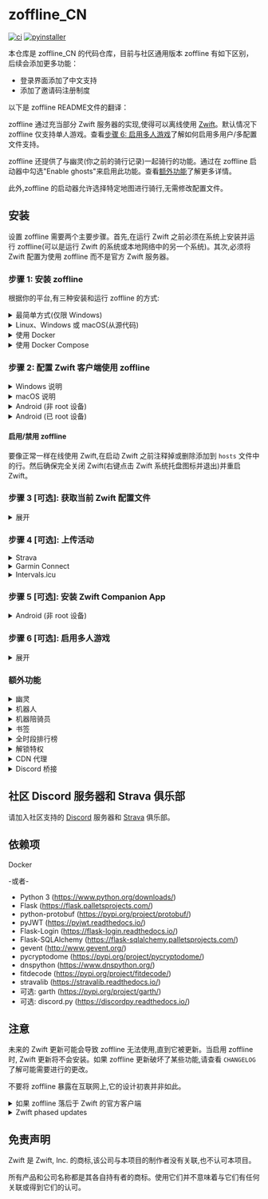 # zoffline_CN
[![ci](https://github.com/kanhao100/zwift-offline/actions/workflows/ci.yml/badge.svg)](https://github.com/kanhao100/zwift-offline/actions/workflows/ci.yml)
[![pyinstaller](https://github.com/kanhao100/zwift-offline/actions/workflows/pyinstaller.yaml/badge.svg)](https://github.com/kanhao100/zwift-offline/actions/workflows/pyinstaller.yaml)

本仓库是 zoffline_CN 的代码仓库，目前与社区通用版本 zoffline 有如下区别，后续会添加更多功能：
- 登录界面添加了中文支持
- 添加了邀请码注册制度

以下是 zoffline README文件的翻译：

zoffline 通过充当部分 Zwift 服务器的实现,使得可以离线使用 [Zwift](http://zwift.com)。默认情况下 zoffline 仅支持单人游戏。查看[步骤 6: 启用多人游戏](#step-6-可选-启用多人游戏)了解如何启用多用户/多配置文件支持。

zoffline 还提供了与幽灵(你之前的骑行记录)一起骑行的功能。通过在 zoffline 启动器中勾选"Enable ghosts"来启用此功能。查看[额外功能](#额外功能)了解更多详情。

此外,zoffline 的启动器允许选择特定地图进行骑行,无需修改配置文件。



## 安装

设置 zoffline 需要两个主要步骤。首先,在运行 Zwift 之前必须在系统上安装并运行 zoffline(可以是运行 Zwift 的系统或本地网络中的另一个系统)。其次,必须将 Zwift 配置为使用 zoffline 而不是官方 Zwift 服务器。

### 步骤 1: 安装 zoffline
根据你的平台,有三种安装和运行 zoffline 的方式:

<details><summary>最简单方式(仅限 Windows)</summary>
在 Windows 上安装 zoffline:

* 从 https://github.com/zoffline/zwift-offline/releases/latest 下载最新的 zoffline 发布版
* 如果你不是在运行 Zwift 的同一台电脑上运行 zoffline:在 ``storage`` 目录中创建一个 ``server-ip.txt`` 文件,其中包含运行 zoffline 的电脑的 IP 地址。
* 运行下载的 zoffline.exe
  * 运行后,zoffline 将在同一文件夹中创建一个 ``storage`` 目录来存储你的 Zwift 进度。
* 在 zoffline.exe 运行的情况下启动 Zwift (__完成步骤 2 后__ 或运行 https://github.com/oldnapalm/zoffline-helper/releases/latest 中的 __configure_client__ 脚本)
  * zoffline 需要几秒钟才能启动。等待命令提示符中出现文本后再打开 Zwift。
* 使用完 Zwift 后,在命令行中按 Ctrl+C 关闭 zoffline。
</details>

<details><summary>Linux、Windows 或 macOS(从源代码)</summary>
在 Linux、Windows 或 macOS 上安装 zoffline:

* 如果尚未安装,请安装 Python 3 (https://www.python.org/downloads/)
  * 在 Windows 上,强烈建议通过 Microsoft Store 安装 Python! 如果使用 Python 安装程序,请确保在第一个 Python 安装程序界面中勾选"Add Python 3.x to PATH"。
* 克隆或下载此仓库
* 安装依赖
  * 例如,在 Linux/Mac 上: ``pip3 install -r requirements.txt``
  * 例如,在 Windows 命令提示符中: ``pip install -r requirements.txt``
    * 你可能需要使用 ``C:\Users\<username>\AppData\Local\Programs\Python\Python<version>\Scripts\pip.exe`` 而不是仅使用 ``pip``
* 如果你不是在运行 Zwift 的同一台电脑上运行 zoffline:在 ``storage`` 目录中创建一个 ``server-ip.txt`` 文件,其中包含运行 zoffline 的电脑的 IP 地址。
* 在启动 Zwift 之前运行 standalone.py
  * 例如,在 Linux/Mac 上: ``sudo ./standalone.py``
    * 需要 sudo 因为我们要绑定特权端口 80 和 443。
    * 如果 Python 3 不是你的系统默认版本,运行 ``sudo python3 standalone.py``
  * 例如,在 Windows 命令提示符中: ``python standalone.py``
    * 你可能需要使用 ``C:\Users\<username>\AppData\Local\Programs\Python\Python<version>\python.exe`` 而不是仅使用 ``python``
* 在 standalone.py 运行的情况下启动 Zwift (__完成步骤 2 后__)
* 注意:升级 zoffline 时,请确保保留 ``storage`` 目录。它包含你的 Zwift 进度状态。

zoffline 可以安装在与 Zwift 相同的机器上或另一台本地机器上。
</details>

<details><summary>使用 Docker</summary>
 
* 安装 Docker
* 使用以下命令创建 docker 容器:<br>
  ``docker create --name zwift-offline -p 443:443 -p 80:80 -p 3024:3024/udp -p 3025:3025 -p 53:53/udp -v </path/to/host/storage>:/usr/src/app/zwift-offline/storage -e TZ=<timezone> zoffline/zoffline``
  * 如果你不在意 zoffline 更新时是否保留 Zwift 进度状态(不太可能),可以选择不包含 ``-v </path/to/host/storage>:/usr/src/app/zwift-offline/storage``
  * 传递给 ``-v`` 的路径可能需要全局可读写。
  * 有效的 ``<timezone>`` 值列表(例如 America/New_York)可以在[这里](https://en.wikipedia.org/wiki/List_of_tz_database_time_zones)找到。
  * 如果你使用 Docker v1.9.0 或更高版本,添加 ``--restart unless-stopped`` 将使 zoffline 在启动时自动启动。
* 如果你不是在运行 Zwift 的同一台电脑上运行 zoffline:在 ``</path/to/host/storage>`` 目录中创建一个 ``server-ip.txt`` 文件,其中包含运行 zoffline 的电脑的 IP 地址。
* 使用以下命令启动 zoffline:
  ``docker start zwift-offline``
</details>

<details><summary>使用 Docker Compose</summary>
 
* 安装 docker-compose
* 可以使用此仓库中的 ``docker-compose.yml`` 文件(将从 Dockerfile 构建),或使用此示例 compose 文件:
   ```
  version: "3.3"
  services:
      zoffline:
           image: zoffline/zoffline:latest
           container_name: zoffline
           environment:
              - TZ=Europe/London
           volumes:
              - ./storage/:/usr/src/app/zwift-offline/storage
           ports:
              - 80:80
              - 443:443
              - 3024:3024/udp
              - 3025:3025
           restart: unless-stopped    
   ```
  * 在 ``volumes`` 标签中,将 ``:`` 前的 ``./storage/`` 替换为你想用作本地 zoffline 数据存储的目录路径。
* 如果你不是在运行 Zwift 的同一台电脑上运行 zoffline:在 ``storage`` 目录中创建一个 ``server-ip.txt`` 文件,其中包含运行 zoffline 的电脑的 IP 地址。
* 使用以下命令启动 zoffline:
  ``docker-compose up -d ``
</details>

### 步骤 2: 配置 Zwift 客户端使用 zoffline

<details><summary>Windows 说明</summary>

* 如果尚未安装,请安装 Zwift
* __注意:__ 你可以不执行以下步骤,而是运行 https://github.com/oldnapalm/zoffline-helper/releases/latest 中的 __configure_client__ 脚本
* 在运行 Zwift 的 Windows 机器上,将此仓库中的以下文件复制到已知位置:
  * [ssl/cert-zwift-com.p12](https://github.com/zoffline/zwift-offline/raw/master/ssl/cert-zwift-com.p12)
  * [ssl/cert-zwift-com.pem](https://github.com/zoffline/zwift-offline/raw/master/ssl/cert-zwift-com.pem)
* 以管理员身份打开命令提示符,cd 到该位置并运行
  * ``certutil.exe -importpfx Root cert-zwift-com.p12``
  * 如果提示输入密码,直接留空即可。没有密码。
* 以管理员身份打开记事本并打开 ``C:\Program Files (x86)\Zwift\data\cacert.pem``
  * 将 ``ssl/cert-zwift-com.pem`` 的内容追��到 cacert.pem
* 以管理员身份打开记事本并打开 ``C:\Windows\System32\Drivers\etc\hosts``
  * 追加此行: ``<zoffline ip> us-or-rly101.zwift.com secure.zwift.com cdn.zwift.com launcher.zwift.com``
    <br />(其中 ``<zoffline ip>`` 是运行 zoffline 的机器的 IP 地址。如果
    它与 Zwift 运行在同一台机器上,使用 ``127.0.0.1`` 作为 IP。)
* 如果你希望在 ``hosts`` 文件中仅在特别使用 zoffline 时进行更改,你可以选择使用 ``scripts`` 目录中的 __launch.bat__ 脚本来启动 zoffline,而不是使用普通的 Zwift Launcher。详见 [#121](https://github.com/zoffline/zwift-offline/issues/121)。

原因:我们需要将 Zwift 重定向到使用 zoffline,并说服 Windows 和 Zwift 接受
zoffline 为 Zwift 域名签发的自签名证书。你也可以生成自己的证书并执行相同操作。

</details>

<details><summary>macOS 说明</summary>

* 如果尚未安装,请安装 Zwift
* 在运行 Zwift 的 Mac 机器上,将此仓库中的文件 [ssl/cert-zwift-com.pem](https://github.com/zoffline/zwift-offline/raw/master/ssl/cert-zwift-com.pem) 复制到已知位置。
* 打开钥匙串访问,在"钥匙串"下选择"系统",在"类别"下选择"证书"
    * 点击"文件 - 导入项目..."并导入 cert-zwift-com.pem
    * 右键点击 "\*.zwift.com",选择"��示简介"并在"信任"下选择"使用此证书时:始终信任"。
* 从 cert-zwift-com.pem 所在位置,运行 ``sed -n '29,53p' cert-zwift-com.pem >> ~/Library/Application\ Support/Zwift/data/cacert.pem``
* 使用文本编辑器(需要管理员权限)打开 ``/etc/hosts``
  * 追加此行: ``<zoffline ip> us-or-rly101.zwift.com secure.zwift.com cdn.zwift.com launcher.zwift.com``
    <br />(其中 ``<zoffline ip>`` 是运行 zoffline 的机器的 IP 地址。如果
    它与 Zwift 运行在同一台机器上,使用 ``127.0.0.1`` 作为 IP。)

原因:我们需要将 Zwift 重定向到使用 zoffline,并说服 macOS 和 Zwift 接受
zoffline 为 Zwift 域名签发的自签名证书。你也可以生成自己的证书并执行相同操作。

</details>

<details><summary>Android (非 root 设备)</summary>

* 安装所需应用:
  * 从[这里](https://github.com/Argon2000/ZofflineObbAndroid/releases/latest)下载并安装 ``ZofflineObb.apk``
  * 从[这里](https://github.com/x-falcon/Virtual-Hosts/releases/latest)下载并安装 ``app-Github-release.apk``
  * 创建一个 `hosts.txt` 文件以供应用使用(你可以使用文本编辑器应用或使用在线工具如[这个](https://passwordsgenerator.net/text-editor/)在线创建)。文件必须如下所示(将 ``<zoffline ip>`` 替换为运行 zoffline 的机器的 IP 地��):
  ```
  <zoffline ip> us-or-rly101.zwift.com
  <zoffline ip> secure.zwift.com
  <zoffline ip> cdn.zwift.com
  ```
  * 在 Android 设置中关闭"私人 DNS"
  * 运行"Virtual Hosts"并选择创建的 `hosts.txt` 文件
  * 或者,不使用"Virtual Hosts"应用,你可以在 ``storage`` 目录中创建一个 ``fake-dns.txt`` 文件,并将手机 Wi-Fi 连接的"DNS 1"设置为运行 zoffline 的电脑的 IP 地址
  * 注意:如果你知道自己在做什么并且有足够功能的路由器,你可以调整路由器来更改这些 DNS 记录,而不是使用"Virtual Hosts"应用或更改手机 DNS。
* 每次安装或更新后修补:
  * 从 Google play 安装/更新 Zwift,但不要立即启动。
    * 如果你已经启动过它,请转到 `Android 设置 > 应用 > Zwift` 并清除数据或卸载并重新安装应用。
  * 打开 `ZofflineObb` 应用并运行它(允许访问存储)
  * 等待进程完成(5-10分钟)
  * 运行 Zwift,希望它能验证下载并运行
* 玩 Zwift:
  * Virtual Hosts 按钮必须处于 ON 状态
  * 启动 Zwift 并使用任何电子邮件/密码登录,如果启用了多人游戏则创建新用户。

原因:我们需要将 Zwift 重定向到使用 zoffline(这由 Virtual Hosts 应用完成)并说服 Zwift 接受
zoffline 为 Zwift 域名签发的自签名证书(这由修补工具 ZofflineObb 完成)。

</details>

<details><summary>Android (已 root 设备)</summary>

* 在设备上安装 Zwift
* 打开 Zwift 一次以完成安装(即下载所有额外文件)。
* 将 ``ssl/cert-zwift-com.pem`` 的内容追加到设备上的 ``/data/data/com.zwift.zwiftgame/dataES/cacert.pem``
  * 注意:此文件仅在首次运行 Zwift 后才会存在,因为它是在初始安装后下载的
  * 如果你的设备没有文本编辑器,这是一个简单的方法:
    * ``adb push ssl/cert-zwift-com.pem /data/data/com.zwift.zwiftgame/dataES/``
    * 在 ``adb shell`` 中: ``cd /data/data/com.zwift.zwiftgame/dataES/``
    * 在 ``adb shell`` 中: ``cat cert-zwift-com.pem >> cacert.pem``
    * 无论你如何操作,都要确保文件的权限和所有权保持不变。
* 修改设备的 ``/etc/hosts`` 文件
  * 追加此行: ``<zoffline ip> us-or-rly101.zwift.com secure.zwift.com cdn.zwift.com``
    <br />(其中 ``<zoffline ip>`` 是运行 zoffline 的机器的 IP 地址。)
  * 如果设备上没有文本编辑器,建议:
    * ``adb pull /etc/hosts``
    * (在 PC 上修改)
    * ``adb push hosts /etc/hosts``
  * 注意:如果你知道自己在做什么并且有足够功能的路由器,你可以调整路由器来更改这些 DNS 记录,而不是修改你的 ``hosts`` 文件。
* 启动 Zwift 并使用任何电子邮件/密码登录,如果启用了多人游戏则创建新用户。

原因:我们需要将 Zwift 重定向到使用 zoffline 并说服 Zwift 接受
zoffline 为 Zwift 域名签发的自签名证书。你也可以生成自己的证书并执行相同操作。

</details>

#### 启用/禁用 zoffline

要像正常一样在线使用 Zwift,在启动 Zwift 之前注释掉或删除添加到 ``hosts``
文件中的行。然后确保完全关闭 Zwift(右键点击 Zwift 系统托盘图标并退出)并重启 Zwift。


### 步骤 3 [可选]: 获取当前 Zwift 配置文件

<details><summary>展开</summary>

如果你在首次启用 zoffline 启动 Zwift 之前没有获取当前的 Zwift 配置文件,
系统会提示你创建一个新的配置文件(身高、体重、性别)。你的配置文件可以通过游戏内
菜单进一步自定义和更改(例如姓名、国籍、体重变化等)。

要获取你当前的配置文件:
* __注意:__ 你可以不执行以下步骤,而是使用启动器窗口中的"Settings - Zwift"按钮(如果使用 Android,访问 ``https://<zoffline_ip>/profile/zoffline/``)。
* 确保禁用 zoffline。
* 运行 ``scripts/get_profile.py -u <your_zwift_username>``
  * 或者,如果使用 Windows zoffline.exe 版本且未安装 Python,你可以运行从 https://github.com/oldnapalm/zoffline-helper/releases/latest 获取的 ``get_profile.exe`` 来代替 ``scripts/get_profile.py``
* 将生成的 ``profile.bin``、``achievements.bin`` 和 ``economy_config.txt`` (保存在运行 get_profile.py 的目录中)移动到 ``storage/1`` 目录。
  * 如果在 Windows 上使用 zoffline.exe,如果 ``storage/1`` 目录不存在,请在与 zoffline.exe 相同的文件夹中创建它。
  * 如果使用 Docker,目录 ``1`` 应该在你传递给 ``-v`` 的路径中。

</details>

### 步骤 4 [可选]: 上传活动

<details><summary>Strava</summary>

* 从 https://www.strava.com/settings/api 获取 CLIENT_ID 和 CLIENT_SECRET
* __注意:__ 你可以不执行以下步骤,而是将 API 应用程序的授权回调域设置为 ``launcher.zwift.com`` 并使用启动器窗口中的"Settings - Strava"按钮(仅限 Windows 和 macOS)。
* 运行 ``scripts/strava_auth.py --client-id CLIENT_ID --client-secret CLIENT_SECRET``
  * 或者,如果使用 Windows zoffline.exe 版本且未安装 Python,你可以运行从 https://github.com/oldnapalm/zoffline-helper/releases/latest 获取的 ``strava_auth.exe`` 来代替 ``scripts/strava_auth.py``
* 打开 http://localhost:8000/ 并授权。
* 将生成的 ``strava_token.txt`` (保存在运行 ``strava_auth.py`` 的目录中)移动到 ``storage/1`` 目录。
* 如果测试,至少骑行 300 米,更短的活动不会上传。
* 无法自动上传��图,详见 [#28](https://github.com/zoffline/zwift-offline/issues/28)。

</details>

<details><summary>Garmin Connect</summary>

* 如果从源代码运行,安装 garth: ``pip install garth``
* 如果需要,在 ``storage`` 目录中创建一个 ``garmin_domain.txt`` 文件,其中包含域名
  * 对于中国使用 ``garmin.cn``
* 使用启动器窗口中的"Settings - Garmin"按钮输入你的凭据(如果使用 Android,访问 ``https://<zoffline_ip>/garmin/zoffline/``)。
* 如果你的账户启用了多因素认证,运行脚本 ``garmin_auth.py`` 并将生成的 ``garth`` 文件夹(保存在运行 ``garmin_auth.py`` 的目录中)移动到 ``storage/1`` 目录。
  * 或者,如果使用 Windows zoffline.exe 版本且未安装 Python,你可以运行从 https://github.com/oldnapalm/zoffline-helper/releases/latest 获取的 ``garmin_auth.exe`` 来代替。
* 如果测试,至少骑行 300 米,更短的活动不会上传。

</details>

<details><summary>Intervals.icu</summary>

* 使用启动器窗口中的"Settings - Intervals"按钮输入你的凭据(如果使用 Android,访问 ``https://<zoffline_ip>/intervals/zoffline/``)。
* 从 https://intervals.icu/settings 的"Developer Settings"下复制"Athlete ID"和"API Key"。
* 如果测试,至少骑行 300 米,更短的活动不会上传。

</details>

### 步骤 5 [可选]: 安装 Zwift Companion App

<details><summary>Android (非 root 设备)</summary>

* 安装 apk-mitm (https://github.com/shroudedcode/apk-mitm)
* 打开 ``apk-mitm/dist/tools/apktool.js`` (运行 ``npm root -g`` 找到其位置)并按如下方式编辑:
  ``` js
      decode(inputPath, outputPath) {
          return this.run([
              'decode',
              '-resm', // 添加这行
              'dummy', // 添加这行
              inputPath,
              '--output',
              outputPath,
              '--frame-path',
              this.options.frameworkPath,
          ], 'decoding');
      }
  ```
* 将此仓库中的文件 [ssl/cert-zwift-com.pem](https://github.com/zoffline/zwift-offline/raw/master/ssl/cert-zwift-com.pem) 和 Zwift Companion apk (例如 ``zca.apk``)复制到已知位置
* 打开命令提示符,cd 到该位置并运行
  * ``apk-mitm --certificate cert-zwift-com.pem zca.apk``
* 将 ``zca-patched.apk`` 复制到你的手机并安装
* 从[这里](https://github.com/x-falcon/Virtual-Hosts/releases/latest)下载并安装 ``app-Github-release.apk``
* 创建一个 ``hosts.txt`` 文件以供应用使用(你可以使用文本编辑器应用或使用在线工具如[这个](https://passwordsgenerator.net/text-editor/)在线创建)。文件必须如下所示(将 ``<zoffline ip>`` 替换为运行 zoffline 的机器的 IP 地址):
  ```
  <zoffline ip> us-or-rly101.zwift.com
  <zoffline ip> secure.zwift.com
  ```
  * 重要:不要将 ``cdn.zwift.com`` 添加到 ``hosts.txt``,Companion 需要从官方服务器下载图片
* 在 Android 设置中关闭"私人 DNS"
* 运行"Virtual Hosts"并选择创建的 ``hosts.txt`` 文件
* 或者,不使用"Virtual Hosts"应用,你可以在 ``storage`` 目录中创建一个 ``fake-dns.txt`` 文件,并将手机 Wi-Fi 连接的"DNS 1"设置为运行 zoffline 的电脑的 IP 地址
* 注意:如果你知道自己在做什么并且有足够功能的路由器,你可以调整路由器来更改这些 DNS 记录,而不是使用"Virtual Hosts"应用或更改手机 DNS。

</details>

### 步骤 6 [可选]: 启用多人游戏

<details><summary>展开</summary>

要启用多用户支持,请执行以下步骤:

* 在 ``storage`` 目录中创建一个 ``multiplayer.txt`` 文件。
* 如果你不是在运行 Zwift 的同一台电脑上运行 zoffline:在 ``storage`` 目录中创建一个 ``server-ip.txt`` 文件,其中包含运行 zoffline 的电脑的 IP 地址。
  * 如果 zoffline 远程运行,则需要在运行 zoffline 的电脑上打开 TCP 端口 80、443、3025 和 UDP 端口 3024。
* 启动 Zwift 并创建一个账户。
  * 此账户仅存在于你的 zoffline 服务器上,与你的实际 Zwift 账户无关。
* 要启用密码重置功能:在 ``storage`` 目录中创建一个 ``gmail_credentials.txt`` 文件,其中包含 Gmail 账户的登录凭据。你需要访问 https://security.google.com/settings/security/apppasswords 并创建一个应用密码以允许从服务器登录。

</details>

### 额外功能

<details><summary>幽灵</summary>

* 通过在 zoffline 的启动器中勾选"Enable ghosts"启用此功能(如果使用 Android,访问 ``https://<zoffline_ip>/user/zoffline/``,勾选"Enable ghosts"并点击"Start Zwift"保存选项)。
* 当你保存活动时,幽灵将保存在 ``storage/<player_id>/ghosts/<world>/<route>`` 中。下次你骑行相同路线时,幽灵将被加载。
* 在聊天中输入 ``.regroup`` 可以重组幽灵。
* 可以通过在 ``storage`` 文件夹中创建 ``ghost_profile.txt`` 文件来自定义装备。脚本 ``find_equip.py`` 可用于填充此文件。
</details>

<details><summary>机器人</summary>

* 在 ``storage`` 文件夹中创建 ``enable_bots.txt`` 文件以将幽灵加载为机器人,它们将继续骑行,无论你骑行的路线如何。
* 可选地,``enable_bots.txt`` 可以包含一个乘数值(请注意,如果产生的机器人数量太多,可能会导致性能问题或完全无法工作)。
* 可以通过在 ``storage`` 文件夹中创建 ``bot.txt`` 文件来自定义名字、国籍和装备。脚本 ``get_pro_names.py`` 可用于填充此文件。
* 如果你想要一些随机机器人,请查看[这个仓库](https://github.com/oldnapalm/zoffline-bots)。
</details>

<details><summary>机器陪骑员</summary>

* 机器陪骑员是使用功率模拟器保存的幽灵,你可以在[这个仓库](https://github.com/oldnapalm/zoffline-bots)中找到一些。
* 幽灵必须使用 1 秒的更新频率记录(默认为 3 秒)。
* 活动必须在相同的位置和速度开始和结束,否则机器人不会平滑循环。
* 配置文件必须包含唯一的玩家 ID 和路线 ID,这样当你加入机器人时,在交叉路口会走相同的转弯。
* 脚本 ``bot_editor.py`` 可用于修改 ``profile.bin`` (设置名字、玩家 ID 和路线 ID)和 ``route.bin`` (剪切多余的点以形成完美循环)。
* 如果你想创建一个动态机器陪骑员(在上坡时增加功率,下坡时减少功率),你可以使用 [standalone_power.py](https://github.com/oldnapalm/zwift-offline/blob/master/standalone_power.py) (需要 2 个 ANT 接收器,[python-ant](https://github.com/mch/python-ant) 和 [PowerMeterTx.py](https://github.com/oldnapalm/zwift-offline/blob/master/PowerMeterTx.py))。
</details>

<details><summary>书签</summary>

* 当你完成一个活动时,你的最后位置将被保存为书签。
* 也可以使用聊天中的 ``.bookmark <name>`` 命令保存书签。
* 你可以通过在主屏幕上的"Join a Zwifter"中选择书签来从书签开始新的活动。
* 你可以使用动作栏上的传送图标传送到书签位置。
</details>

<details><summary>全时段排行榜</summary>

* 要启用全时段排行榜(覆盖 60 分钟实时结果和 90 天个人记录),在 ``storage`` 目录中创建一个 ``all_time_leaderboards.txt`` 文件。
* 领骑衫仍然只在 60 分钟内有效,但只有在创造新的全时段记录时才会授予。
</details>

<details><summary>解锁特权</summary>

* 要解锁特权(特殊装备),在 ``storage`` 目录中创建一个 ``unlock_entitlements.txt`` 文件。
* 要解锁所有装备,请创建一个 ``unlock_all_equipment.txt`` 文件。
</details>

<details><summary>CDN 代理</summary>

* 要从 Zwift 服务器获取官方地图时间表和更新文件:在 ``storage`` 目录中创建一个 ``cdn-proxy.txt`` 文件。这只有在你在与 Zwift 客户端不同的机器上运行 zoffline 时才能工作。
* 默认情况下,zoffline 将尝试使用 Google 公共 DNS 来解析 Zwift 主机名,即使 zoffline 在与 Zwift 客户端相同的机器上运行也应该可以工作。要避免这种情况,在 ``storage`` 目录中创建一个 ``disable_proxy.txt`` 文件。
* 如果你想从 zoffline 提供更新文件,运行脚本 ``get_gameassets.py`` 来下载游戏文件。
</details>

<details><summary>Discord 桥接</summary>

* Discord 桥接仅在从源代码运行 zoffline 时可用。
* 安装 discord.py: ``pip3 install discord.py``
* 在 ``storage`` 目录中创建一个 ``discord.cfg`` 文件,内容如下
  ```
  [discord]
  token = 
  webhook = 
  channel = 
  welcome_message = 
  help_message = 
  ```
</details>

## 社区 Discord 服务器和 Strava 俱乐部

请加入社区支持的 [Discord](https://discord.gg/GMdn8F8) 服务器和 [Strava](https://www.strava.com/clubs/zoffline) 俱乐部。

## 依赖项

Docker

-或者-

* Python 3 (https://www.python.org/downloads/)
* Flask (https://flask.palletsprojects.com/)
* python-protobuf (https://pypi.org/project/protobuf/)
* pyJWT (https://pyjwt.readthedocs.io/)
* Flask-Login (https://flask-login.readthedocs.io/)
* Flask-SQLAlchemy (https://flask-sqlalchemy.palletsprojects.com/)
* gevent (http://www.gevent.org/)
* pycryptodome (https://pypi.org/project/pycryptodome/)
* dnspython (https://www.dnspython.org/)
* fitdecode (https://pypi.org/project/fitdecode/)
* stravalib (https://stravalib.readthedocs.io/)
* 可选: garth (https://pypi.org/project/garth/)
* 可选: discord.py (https://discordpy.readthedocs.io/)


## 注意

未来的 Zwift 更新可能会导致 zoffline 无法使用,直到它被更新。当启用 zoffline 时,
Zwift 更新将不会安装。如果 zoffline 更新破坏了某些功能,请查看 ``CHANGELOG`` 了解可能需要进行的更改。

不要将 zoffline 暴露在互联网上,它的设计初衷并非如此。

<details><summary>如果 zoffline 落后于 Zwift 的官方客户端</summary>
如果 zoffline 落后于支持最新的 Zwift 客户端,可以更新它以运行最新版本的 Zwift。

* Windows: 将 ``C:\Program Files (x86)\Zwift\Zwift_ver_cur.xml`` 复制到 zoffline 的 ``cdn/gameassets/Zwift_Updates_Root/`` 覆盖现有文件。
* macOS: 将 ``~/Library/Application Support/Zwift/ZwiftMac_ver_cur.xml`` 复制到 zoffline 的 ``cdn/gameassets/Zwift_Updates_Root/`` 覆盖现有文件。
* Linux: 在 zwift-offline 仓库中运行[这个脚本](https://gist.github.com/zoffline/b874e93e24439f0f4fbd7b55f3876fd2)。

注意:不能保证未经测试的 Zwift 更新能与 zoffline 一起工作。然而,从历史上看,Zwift 更新很少会破坏 zoffline。

或者,可以使用[这个脚本](https://gist.github.com/oldnapalm/556c58448a6ee09438b39e1c1c9ce3d0)将 Zwift 降级到 zoffline 支持的版本。
</details>

<details><summary>Zwift phased updates</summary>

If you install Zwift during a phased update period, when you enable zoffline it's possible that Zwift attempts to update again and fails.
To workaround this situation, rename the file ``Zwift_ver_cur.<version>.xml`` in Zwift directory to ``Zwift_ver_cur.xml`` and edit the file ``Zwift_ver_cur_filename.txt`` accordingly.
</details>


## 免责声明

Zwift 是 Zwift, Inc. 的商标,该公司与本项目的制作者没有关联,也不认可本项目。

所有产品和公司名称都是其各自持有者的商标。使用它们并不意味着与它们有任何关联或得到它们的认可。

